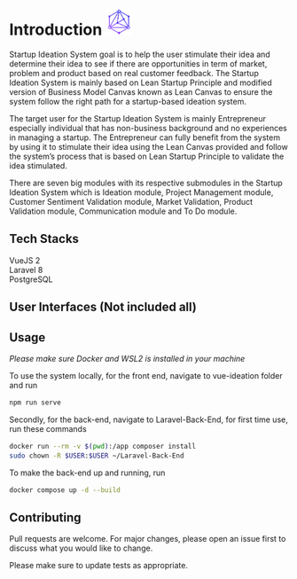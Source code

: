 # Introduction <img src="https://github.com/TehHatrix/startup-ideation/blob/master/README/logo.png?raw=true" width="48">

Startup Ideation System goal is to help the user stimulate their idea and determine their idea to see if there are opportunities in term of market, problem and product based on real customer feedback. The Startup Ideation System is mainly based on Lean Startup Principle and modified version of Business Model Canvas known as Lean Canvas to ensure the system follow the right path for a startup-based ideation system. 

The target user for the Startup Ideation System is mainly Entrepreneur especially individual that has non-business background and no experiences in managing a startup. The Entrepreneur can fully benefit from the system by using it to stimulate their idea using the Lean Canvas provided and follow the system’s process that is based on Lean Startup Principle to validate the idea stimulated.

There are seven big modules with its respective submodules in the Startup Ideation System which is Ideation module, Project Management module, Customer Sentiment Validation module, Market Validation, Product Validation module, Communication module and To Do module. 

## Tech Stacks
VueJS 2\
Laravel 8\
PostgreSQL

## User Interfaces (Not included all)


## Usage
*Please make sure Docker and WSL2 is installed in your machine*

To use the system locally, for the front end, navigate to vue-ideation folder and run 
```bash
npm run serve
```
Secondly, for the back-end, navigate to Laravel-Back-End, for first time use, run these commands
```bash
docker run --rm -v $(pwd):/app composer install
sudo chown -R $USER:$USER ~/Laravel-Back-End
```
To make the back-end up and running, run
```bash
docker compose up -d --build
```


## Contributing
Pull requests are welcome. For major changes, please open an issue first to discuss what you would like to change.

Please make sure to update tests as appropriate.
